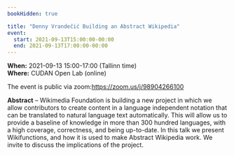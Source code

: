 ```yaml
---
bookHidden: true

title: "Denny Vrandečić Building an Abstract Wikipedia"
event:
  start: 2021-09-13T15:00:00-00:00
  end: 2021-09-13T17:00:00-00:00
---
```


**When:** 2021-09-13 15:00-17:00 (Tallinn time)  
**Where:** CUDAN Open Lab (online)  

The event is public via zoom:https://zoom.us/j/98904266100    

<!--more-->
**Abstract** – Wikimedia Foundation is building a new project in which we allow contributors to create content in a language independent notation that can be translated to natural language text automatically. This will allow us to provide a baseline of knowledge in more than 300 hundred languages, with a high coverage, correctness, and being up-to-date. In this talk we present Wikifunctions, and how it is used to make Abstract Wikipedia work. We invite to discuss the implications of the project.
